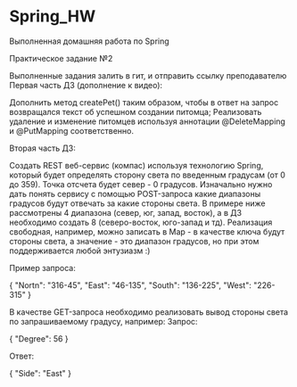 # Spring_HW
Выполненная домашняя работа по Spring

Практическое задание №2

Выполненные задания залить в гит, и отправить ссылку преподавателю
Первая часть ДЗ (дополнение к видео):

Дополнить метод createPet() таким образом, чтобы в ответ на запрос возвращался текст об успешном создании питомца;
Реализовать удаление и изменение питомцев используя аннотации @DeleteMapping и @PutMapping соответственно.

Вторая часть ДЗ:

Создать REST веб-сервис (компас) используя технологию Spring, который будет определять сторону света по введенным градусам (от 0 до 359). Точка отсчета будет север - 0 градусов. 
Изначально нужно дать понять сервису с помощью POST-запроса какие диапазоны градусов будут отвечать за какие стороны света. В примере ниже рассмотрены 4 диапазона (север, юг, запад, восток), а в ДЗ необходимо создать 8 (северо-восток, юго-запад и тд). Реализация свободная, например, можно записать в Map - в качестве ключа будут стороны света, а значение - это диапазон градусов, но при этом поддерживается любой энтузиазм :)

Пример запроса:

{
    "Nortn": "316-45",
    "East":  "46-135",
    "South": "136-225",
    "West": "226-315"
}

В качестве GET-запроса необходимо реализовать вывод стороны света по запрашиваемому градусу, например:
Запрос:

{
    "Degree": 56
}

Ответ:

{
    "Side": "East"
}

